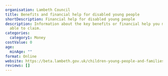 ```yaml
---
organisation: Lambeth Council
title: Benefits and financial help for disabled young people
shortDescription: Financial help for disabled young people
description: Information about the key benefits or financial help you might be
  able to claim.
categories:
  category1: Money
costValue: 0
age:
  minAge: ""
format: Online
website: https://beta.lambeth.gov.uk/children-young-people-and-families/special-educational-needs-and-disabilities/information-advice-and-support/benefits
reviews: []
---
```

